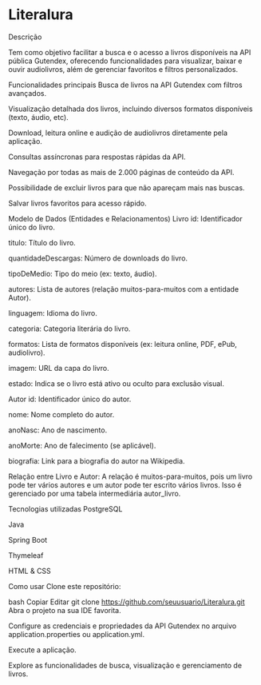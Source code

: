# Literalura

Descrição

Tem como objetivo facilitar a busca e o acesso a livros disponíveis na API pública Gutendex, oferecendo funcionalidades para visualizar, baixar e ouvir audiolivros, além de gerenciar favoritos e filtros personalizados.

Funcionalidades principais
Busca de livros na API Gutendex com filtros avançados.

Visualização detalhada dos livros, incluindo diversos formatos disponíveis (texto, áudio, etc).

Download, leitura online e audição de audiolivros diretamente pela aplicação.

Consultas assíncronas para respostas rápidas da API.

Navegação por todas as mais de 2.000 páginas de conteúdo da API.

Possibilidade de excluir livros para que não apareçam mais nas buscas.

Salvar livros favoritos para acesso rápido.

Modelo de Dados (Entidades e Relacionamentos)
Livro
id: Identificador único do livro.

titulo: Título do livro.

quantidadeDescargas: Número de downloads do livro.

tipoDeMedio: Tipo do meio (ex: texto, áudio).

autores: Lista de autores (relação muitos-para-muitos com a entidade Autor).

linguagem: Idioma do livro.

categoria: Categoria literária do livro.

formatos: Lista de formatos disponíveis (ex: leitura online, PDF, ePub, audiolivro).

imagem: URL da capa do livro.

estado: Indica se o livro está ativo ou oculto para exclusão visual.

Autor
id: Identificador único do autor.

nome: Nome completo do autor.

anoNasc: Ano de nascimento.

anoMorte: Ano de falecimento (se aplicável).

biografia: Link para a biografia do autor na Wikipedia.

Relação entre Livro e Autor:
A relação é muitos-para-muitos, pois um livro pode ter vários autores e um autor pode ter escrito vários livros. Isso é gerenciado por uma tabela intermediária autor_livro.

Tecnologias utilizadas
PostgreSQL

Java

Spring Boot

Thymeleaf

HTML & CSS

Como usar
Clone este repositório:

bash
Copiar
Editar
git clone https://github.com/seuusuario/Literalura.git
Abra o projeto na sua IDE favorita.

Configure as credenciais e propriedades da API Gutendex no arquivo application.properties ou application.yml.

Execute a aplicação.

Explore as funcionalidades de busca, visualização e gerenciamento de livros.


